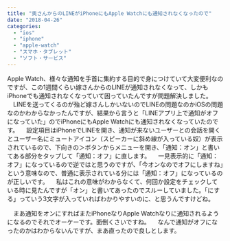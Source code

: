 ```yaml
---
title: "奥さんからのLINEがiPhoneにもApple Watchにも通知されなくなったので"
date: "2018-04-26"
categories: 
  - "ios"
  - "iphone"
  - "apple-watch"
  - "スマホ・タブレット"
  - "ソフト・サービス"
---
```


Apple Watch、様々な通知を手首に集約する目的で身につけていて大変便利なのですが、この1週間くらい嫁さんからのLINEが通知されなくなって、しかもiPhoneでも通知されなくなっていて困っていたんですが問題解決しました。 　LINEを送ってくるのが殆ど嫁さんしかいないのでLINEの問題なのかiOSの問題なのかわからなかったんですが、結果から言うと「LINEアプリ上で通知がオフになっていた」のでiPhoneにもApple Watchにも通知されなくなっていたのです。 　設定項目はiPhoneでLINEを開き、通知が来ないユーザーとの会話を開くとユーザー名にミュートアイコン（スピーカーに斜め線が入っている奴）が表示されているので、下向きの＞ボタンからメニューを開き、「通知：オン」と書いてある部分をタップして「通知：オフ」に直します。 　一見表示的に「通知：オフ」になっているので逆ではと思うのですが、「今オンなのでオフにしますね」という意味なので、普通に表示されている分には「通知：オフ」になっているのが正しいです。 　私はこれの意味がわからなくて、何回か設定をチェックしている時に見たんですが「オン」と書いてあったのでスルーしていました。「にする」っていう3文字が入っていればわかりやすいのに、と思うんですけどね。

　まあ通知をオンにすればまたiPhoneなりApple Watchなりに通知されるようになるのでそれでオーケーです。面倒くさいですね。 　なんで通知がオフになったのかはわからないんですが、まあ直ったので良しとします。
